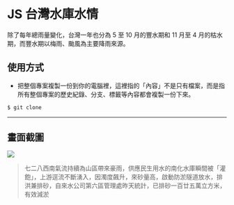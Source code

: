 # JS 台灣水庫水情

除了每年總雨量變化，台灣一年也分為 5 至 10 月的豐水期和 11 月至 4 月的枯水期，而豐水期以梅雨、颱風為主要降雨來源。

## 使用方式
- 把整個專案複製一份到你的電腦裡，這裡指的「內容」不是只有檔案，而是指所有整個專案的歷史紀錄、分支、標籤等內容都會複製一份下來。
```sh
$ git clone
```

----

## 畫面截圖
![](https://i.imgur.com/fH0bd3h.png)
>  七二八西南氣流持續為山區帶來豪雨，供應民生用水的南化水庫瞬間被「灌飽」，上游逕流不斷湧入，因濁度飆升，來砂量高，啟動防淤隧道放水，排洪兼排砂，自來水公司第六區管理處昨天統計，已排砂一百廿五萬立方米，有效減淤
